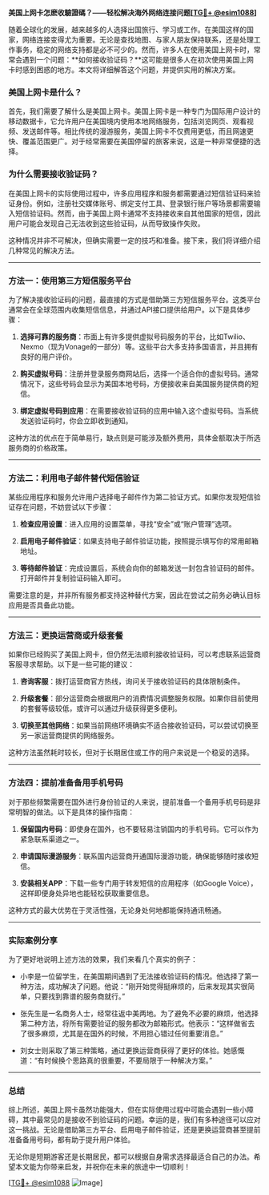 **美国上网卡怎麽收驗證碼？——轻松解决海外网络连接问题[[TG💪+ @esim1088](https://t.me/s/esim1088)]**

随着全球化的发展，越来越多的人选择出国旅行、学习或工作。在美国这样的国家，网络连接变得尤为重要。无论是查找地图、与家人朋友保持联系，还是处理工作事务，稳定的网络支持都是必不可少的。然而，许多人在使用美国上网卡时，常常会遇到一个问题：**如何接收验证码？**这可能是很多人在初次使用美国上网卡时感到困惑的地方。本文将详细解答这个问题，并提供实用的解决方案。

### 美国上网卡是什么？

首先，我们需要了解什么是美国上网卡。美国上网卡是一种专门为国际用户设计的移动数据卡，它允许用户在美国境内使用本地网络服务，包括浏览网页、观看视频、发送邮件等。相比传统的漫游服务，美国上网卡不仅费用更低，而且网速更快、覆盖范围更广。对于经常需要在美国停留的旅客来说，这是一种非常便捷的选择。

### 为什么需要接收验证码？

在美国上网卡的实际使用过程中，许多应用程序和服务都需要通过短信验证码来验证身份。例如，注册社交媒体账号、绑定支付工具、登录银行账户等场景都需要输入短信验证码。然而，由于美国上网卡通常不支持接收来自其他国家的短信，因此用户可能会发现自己无法收到这些验证码，从而导致操作失败。

这种情况并非不可解决，但确实需要一定的技巧和准备。接下来，我们将详细介绍几种常见的解决方法。

---

### 方法一：使用第三方短信服务平台

为了解决接收验证码的问题，最直接的方式是借助第三方短信服务平台。这类平台通常会在全球范围内收集短信信息，并通过API接口提供给用户。以下是具体步骤：

1. **选择可靠的服务商**：市面上有许多提供虚拟号码服务的平台，比如Twilio、Nexmo（现为Vonage的一部分）等。这些平台大多支持多国语言，并且拥有良好的用户评价。
   
2. **购买虚拟号码**：注册并登录服务商网站后，选择一个适合你的虚拟号码。通常情况下，这些号码会显示为美国本地号码，方便接收来自美国服务提供商的短信。

3. **绑定虚拟号码到应用**：在需要接收验证码的应用中输入这个虚拟号码。当系统发送验证码时，你会立即收到通知。

这种方法的优点在于简单易行，缺点则是可能涉及额外费用，具体金额取决于所选服务商的价格政策。

---

### 方法二：利用电子邮件替代短信验证

某些应用程序和服务允许用户选择电子邮件作为第二验证方式。如果你发现短信验证存在问题，不妨尝试以下步骤：

1. **检查应用设置**：进入应用的设置菜单，寻找“安全”或“账户管理”选项。

2. **启用电子邮件验证**：如果支持电子邮件验证功能，按照提示填写你的常用邮箱地址。

3. **等待邮件验证**：完成设置后，系统会向你的邮箱发送一封包含验证码的邮件。打开邮件并复制验证码输入即可。

需要注意的是，并非所有服务都支持这种替代方案，因此在尝试之前务必确认目标应用是否具备此功能。

---

### 方法三：更换运营商或升级套餐

如果你已经购买了美国上网卡，但仍然无法顺利接收验证码，可以考虑联系运营商客服寻求帮助。以下是一些可能的建议：

1. **咨询客服**：拨打运营商官方热线，询问关于接收验证码的具体限制条件。

2. **升级套餐**：部分运营商会根据用户的消费情况调整服务权限。如果你目前使用的套餐等级较低，或许可以通过升级获得更多便利。

3. **切换至其他网络**：如果当前网络环境确实不适合接收验证码，可以尝试切换至另一家运营商提供的网络服务。

这种方法虽然耗时较长，但对于长期居住或工作的用户来说是一个稳妥的选择。

---

### 方法四：提前准备备用手机号码

对于那些频繁需要在国外进行身份验证的人来说，提前准备一个备用手机号码是非常明智的做法。以下是具体的操作指南：

1. **保留国内号码**：即使身在国外，也不要轻易注销国内的手机号码。它可以作为紧急联系渠道之一。

2. **申请国际漫游服务**：联系国内运营商开通国际漫游功能，确保能够随时接收短信。

3. **安装相关APP**：下载一些专门用于转发短信的应用程序（如Google Voice），这样即便身处异地也能轻松获取重要信息。

这种方式的最大优势在于灵活性强，无论身处何地都能保持通讯畅通。

---

### 实际案例分享

为了更好地说明上述方法的效果，我们来看几个真实的例子：

- 小李是一位留学生，在美国期间遇到了无法接收验证码的情况。他选择了第一种方法，成功解决了问题。他说：“刚开始觉得挺麻烦的，后来发现其实很简单，只要找到靠谱的服务商就行。”

- 张先生是一名商务人士，经常往返中美两地。为了避免不必要的麻烦，他选择第二种方法，将所有需要验证的服务都改为邮箱形式。他表示：“这样做省去了很多麻烦，尤其是在国外的时候，不用担心错过任何重要消息。”

- 刘女士则采取了第三种策略，通过更换运营商获得了更好的体验。她感慨道：“有时候换个思路真的很重要，不要局限于一种解决方案。”

---

### 总结

综上所述，美国上网卡虽然功能强大，但在实际使用过程中可能会遇到一些小障碍，其中最常见的是接收不到验证码的问题。幸运的是，我们有多种途径可以应对这一挑战。无论是借助第三方平台、启用电子邮件验证，还是更换运营商甚至提前准备备用号码，都有助于提升用户体验。

无论你是短期游客还是长期居民，都可以根据自身需求选择最适合自己的办法。希望本文能为你带来启发，并祝你在未来的旅途中一切顺利！

[[TG💪+ @esim1088](https://t.me/s/esim1088) ![Image](https://i.postimg.cc/4NQfJmqS/Snipaste-2025-05-13-00-14-12.png)]